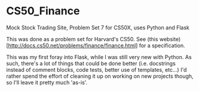 # CS50_Finance
Mock Stock Trading Site, Problem Set 7 for CS50X, uses Python and Flask

This was done as a problem set for Harvard's CS50.
See (this website)[http://docs.cs50.net/problems/finance/finance.html] for a specification.

This was my first foray into Flask, while I was still very new with Python. As such, there's a lot of things that could be done better (i.e. docstrings instead of comment blocks, code tests, better use of templates, etc...)
I'd rather spend the effort of cleaning it up on working on new projects though, so I'll leave it pretty much 'as-is'.
